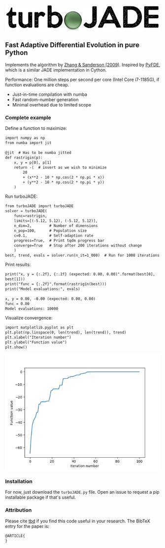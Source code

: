 ![Logo](https://github.com/hippke/turboJADE/blob/main/logo.png?raw=true)
## Fast Adaptive Differential Evolution in pure Python
Implements the algorithm by [Zhang & Sanderson (2009)](https://ieeexplore.ieee.org/document/5208221). Inspired by [PyFDE](https://pythonhosted.org/PyFDE/), which is a similar JADE implementation in Cython.

Performance: One million steps per second per core (Intel Core i7-1185G), if function evaluations are cheap.
- Just-in-time compilation with numba
- Fast random-number generation
- Minimal overhead due to limited scope


### Complete example
Define a function to maximize:
```
import numpy as np
from numba import jit

@jit  # Has to be numba jitted
def rastrigin(p):
    x, y = p[0], p[1]
    return -(  # invert as we wish to minimize
        20
        + (x**2 - 10 * np.cos(2 * np.pi * x))
        + (y**2 - 10 * np.cos(2 * np.pi * y))
    )
```
Run turboJADE:
```
from turboJADE import turboJADE
solver = turboJADE(
    func=rastrigin,
    limits=[(-5.12, 5.12), (-5.12, 5.12)],
    n_dim=2,        # Number of dimensions
    n_pop=100,      # Population size
    c=0.1,          # Self-adaption rate
    progress=True,  # Print tqdm progress bar
    converge=True   # Stop after 200 iterations without change
    )
best, trend, evals = solver.run(n_it=1_000)  # Run for 1000 iterations
```
Print results:
```
print("x, y = {:.2f}, {:.2f} (expected: 0.00, 0.00)".format(best[0], best[1]))
print("func = {:.2f}".format(rastrigin(best)))
print("Model evaluations:", evals)

x, y = 0.00, -0.00 (expected: 0.00, 0.00)
func = 0.00
Model evaluations: 10000
```
Visualize convergence:
```
import matplotlib.pyplot as plt
plt.plot(np.linspace(0, len(trend), len(trend)), trend)
plt.xlabel("Iteration number")
plt.ylabel("Function value")
plt.show()
```
![convergence](https://github.com/hippke/turboJADE/blob/main/converge.png?raw=true)


### Installation
For now, just download the ``turboJADE.py`` file. Open an issue to request a pip installable package if that's useful.

### Attribution
Please cite [tbd](http) if you find this code useful in your research. The BibTeX entry for the paper is:

```
@ARTICLE{
}
```

